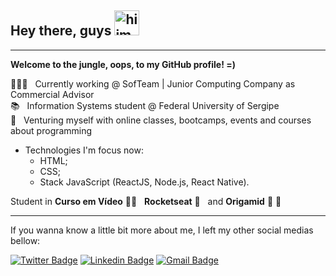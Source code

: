 ## Hey there, guys <img src="https://media.giphy.com/media/f4DmXx6APMvCWkvx9t/giphy.gif" alt="hiimage" width="40">
---
**Welcome to the jungle, oops, to my GitHub profile! =)** 

👩🏻‍💻 &nbsp; Currently working @ SofTeam | Junior Computing Company as Commercial Advisor
<br/>📚 &nbsp; Information Systems student @ Federal University of Sergipe
<br/>🚀 &nbsp; Venturing myself with online classes, bootcamps, events and courses about programming

* Technologies I'm focus now:
  * HTML;
  * CSS;
  * Stack JavaScript (ReactJS, Node.js, React Native).
  
Student in **Curso em Vídeo** 🖖🏻 &nbsp; **Rocketseat** 🚀 &nbsp; and **Origamid** 🐺 💜

---
If you wanna know a little bit more about me, I left my other social medias bellow:

[![Twitter Badge](https://img.shields.io/badge/-@ohlecca-1ca0f1?style=flat-square&labelColor=1ca0f1&logo=twitter&logoColor=white&link=https://twitter.com/ohlecca)](https://twitter.com/ohlecca)
[![Linkedin Badge](https://img.shields.io/badge/-Letícia%20Oliveira-blue?style=flat-square&logo=Linkedin&logoColor=white&link=https://www.linkedin.com/in/oliveiralecca)](https://www.linkedin.com/in/oliveiralecca)
[![Gmail Badge](https://img.shields.io/badge/-oliveirallecca@gmail.com-c14438?style=flat-square&logo=Gmail&logoColor=white&link=mailto:oliveirallecca@gmail.com)](mailto:oliveirallecca@gmail.com)
